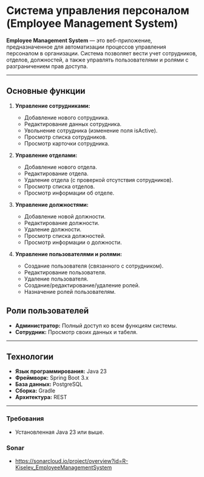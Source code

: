 # Система управления персоналом (Employee Management System)

**Employee Management System** — это веб-приложение, предназначенное для автоматизации процессов управления персоналом в
организации. Система позволяет вести учет сотрудников, отделов, должностей, а также управлять
пользователями и ролями с разграничением прав доступа.

---

## Основные функции

1. **Управление сотрудниками:**
    * Добавление нового сотрудника.
    * Редактирование данных сотрудника.
    * Увольнение сотрудника (изменение поля isActive).
    * Просмотр списка сотрудников.
    * Просмотр карточки сотрудника.

2. **Управление отделами:**
    * Добавление нового отдела.
    * Редактирование отдела.
    * Удаление отдела (с проверкой отсутствия сотрудников).
    * Просмотр списка отделов.
    * Просмотр информации об отделе.

3. **Управление должностями:**
    * Добавление новой должности.
    * Редактирование должности.
    * Удаление должности.
    * Просмотр списка должностей.
    * Просмотр информации о должности.

4. **Управление пользователями и ролями:**
    * Создание пользователя (связанного с сотрудником).
    * Редактирование пользователя.
    * Удаление пользователя.
    * Создание/редактирование/удаление ролей.
    * Назначение ролей пользователям.

## Роли пользователей

* **Администратор:** Полный доступ ко всем функциям системы.
* **Сотрудник:** Просмотр своих данных и табеля.

---

## Технологии

* **Язык программирования:** Java 23
* **Фреймворк:** Spring Boot 3.x
* **База данных:** PostgreSQL
* **Сборка:** Gradle
* **Архитектура:** REST

---

### Требования

* Установленная Java 23 или выше.

### Sonar

* https://sonarcloud.io/project/overview?id=R-Kiselev_EmployeeManagementSystem
